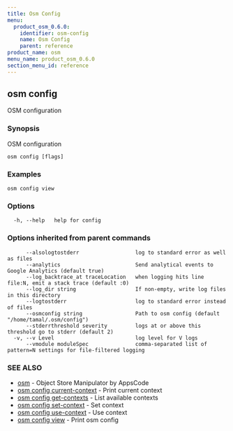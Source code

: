 ```yaml
---
title: Osm Config
menu:
  product_osm_0.6.0:
    identifier: osm-config
    name: Osm Config
    parent: reference
product_name: osm
menu_name: product_osm_0.6.0
section_menu_id: reference
---
```

## osm config

OSM configuration

### Synopsis

OSM configuration

```
osm config [flags]
```

### Examples

```
osm config view
```

### Options

```
  -h, --help   help for config
```

### Options inherited from parent commands

```
      --alsologtostderr                  log to standard error as well as files
      --analytics                        Send analytical events to Google Analytics (default true)
      --log_backtrace_at traceLocation   when logging hits line file:N, emit a stack trace (default :0)
      --log_dir string                   If non-empty, write log files in this directory
      --logtostderr                      log to standard error instead of files
      --osmconfig string                 Path to osm config (default "/home/tamal/.osm/config")
      --stderrthreshold severity         logs at or above this threshold go to stderr (default 2)
  -v, --v Level                          log level for V logs
      --vmodule moduleSpec               comma-separated list of pattern=N settings for file-filtered logging
```

### SEE ALSO

* [osm](/docs/reference/osm.md)	 - Object Store Manipulator by AppsCode
* [osm config current-context](/docs/reference/osm_config_current-context.md)	 - Print current context
* [osm config get-contexts](/docs/reference/osm_config_get-contexts.md)	 - List available contexts
* [osm config set-context](/docs/reference/osm_config_set-context.md)	 - Set context
* [osm config use-context](/docs/reference/osm_config_use-context.md)	 - Use context
* [osm config view](/docs/reference/osm_config_view.md)	 - Print osm config

